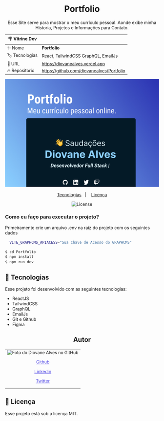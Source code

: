 <h1 align="center"> Portfolio </h1>

<p align="center">Esse Site serve para mostrar o meu currículo pessoal. Aonde exibe minha Historia, Projetos e Informações para Contato.</p>

| :placard: Vitrine.Dev |                                           |
| --------------------- | ----------------------------------------- |
| :sparkles: Nome       | **Portfolio**                             |
| :label: Tecnologias   | React, TailwindCSS GraphQL, EmailJs       |
| :rocket: URL          | https://diovanealves.vercel.app           |
| :fire: Repositorio    | https://github.com/diovanealves/Portfolio |

![](./public/preview.jpg#vitrinedev)

<p align="center">
  <a href="#-tecnologias">Tecnologias</a>&nbsp;&nbsp;&nbsp;|&nbsp;&nbsp;&nbsp;
  <a href="#memo-licença">Licença</a>
</p>

<p align="center">
  <img alt="License" src="https://img.shields.io/static/v1?label=license&message=MIT&color=49AA26&labelColor=000000">
</p>

### Como eu faço para executar o projeto?

Primeiramente crie um arquivo .env na raiz do projeto com os seguintes dados

```sh
  VITE_GRAPHCMS_APIACESS="Sua Chave de Acesso do GRAPHCMS"
```

```sh
$ cd Portfolio
$ npm install
$ npm run dev
```

## 🚀 Tecnologias

Esse projeto foi desenvolvido com as seguintes tecnologias:

- ReactJS
- TailwindCSS
- GraphQL
- EmailJs
- Git e Github
- Figma

<h2 align="center">Autor</h2>
<table>
  <tr>
    <td>
        <img src="https://avatars.githubusercontent.com/u/87160050?v=4" width="100px;" alt="Foto do Diovane Alves no GitHub"/>
            <a href="https://github.com/diovanealves" style="color:#4f46e5" align="center">
                <p>Github</p>
            </a>
            <a href="https://www.linkedin.com/in/diovane-alves-de-oliveira-5320a0217/" style="color:#4f46e5" align="center">
                <p>Linkedin</p>
            </a>
            <a href="https://twitter.com/deluxyfps" style="color:#4f46e5" align="center">
                <p>Twitter</p>
            </a>
    </td>
  </tr>
</table>

## 📝 Licença

Esse projeto está sob a licença MIT.
